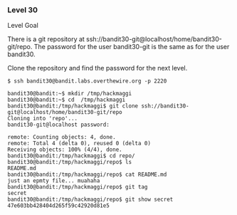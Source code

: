 ### Level 30

Level Goal

There is a git repository at ssh://bandit30-git@localhost/home/bandit30-git/repo. The password for the user bandit30-git is the same as for the user bandit30.

Clone the repository and find the password for the next level.



```
$ ssh bandit30@bandit.labs.overthewire.org -p 2220
```

```
bandit30@bandit:~$ mkdir /tmp/hackmaggi
bandit30@bandit:~$ cd  /tmp/hackmaggi
bandit30@bandit:/tmp/hackmaggi$ git clone ssh://bandit30-git@localhost/home/bandit30-git/repo
Cloning into 'repo'...
bandit30-git@localhost password: 

remote: Counting objects: 4, done.
remote: Total 4 (delta 0), reused 0 (delta 0)
Receiving objects: 100% (4/4), done.
bandit30@bandit:/tmp/hackmaggi$ cd repo/
bandit30@bandit:/tmp/hackmaggi/repo$ ls
README.md
bandit30@bandit:/tmp/hackmaggi/repo$ cat README.md 
just an epmty file... muahaha
bandit30@bandit:/tmp/hackmaggi/repo$ git tag
secret
bandit30@bandit:/tmp/hackmaggi/repo$ git show secret
47e603bb428404d265f59c42920d81e5
```